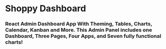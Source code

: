 # Shoppy Dashboard

### React Admin Dashboard App With Theming, Tables, Charts, Calendar, Kanban and More. This Admin Panel includes one Dashboard, Three Pages, Four Apps, and Seven fully functional charts!
